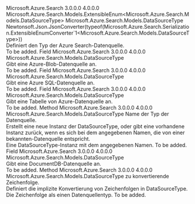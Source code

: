 <Type Name="DataSourceType" FullName="Microsoft.Azure.Search.Models.DataSourceType">
  <TypeSignature Language="C#" Value="public sealed class DataSourceType : Microsoft.Azure.Search.Models.ExtensibleEnum&lt;Microsoft.Azure.Search.Models.DataSourceType&gt;" />
  <TypeSignature Language="ILAsm" Value=".class public auto ansi sealed beforefieldinit DataSourceType extends Microsoft.Azure.Search.Models.ExtensibleEnum`1&lt;class Microsoft.Azure.Search.Models.DataSourceType&gt;" />
  <TypeSignature Language="DocId" Value="T:Microsoft.Azure.Search.Models.DataSourceType" />
  <TypeSignature Language="VB.NET" Value="Public NotInheritable Class DataSourceType&#xA;Inherits ExtensibleEnum(Of DataSourceType)" />
  <TypeSignature Language="F#" Value="type DataSourceType = class&#xA;    inherit ExtensibleEnum&lt;DataSourceType&gt;" />
  <AssemblyInfo>
    <AssemblyName>Microsoft.Azure.Search</AssemblyName>
    <AssemblyVersion>3.0.0.0</AssemblyVersion>
    <AssemblyVersion>4.0.0.0</AssemblyVersion>
  </AssemblyInfo>
  <Base>
    <BaseTypeName>Microsoft.Azure.Search.Models.ExtensibleEnum&lt;Microsoft.Azure.Search.Models.DataSourceType&gt;</BaseTypeName>
    <BaseTypeArguments>
      <BaseTypeArgument TypeParamName="T">Microsoft.Azure.Search.Models.DataSourceType</BaseTypeArgument>
    </BaseTypeArguments>
  </Base>
  <Interfaces />
  <Attributes>
    <Attribute>
      <AttributeName>Newtonsoft.Json.JsonConverter(typeof(Microsoft.Azure.Search.Serialization.ExtensibleEnumConverter`1&lt;Microsoft.Azure.Search.Models.DataSourceType&gt;))</AttributeName>
    </Attribute>
  </Attributes>
  <Docs>
    <summary>
            Definiert den Typ der Azure Search-Datenquelle.
            </summary>
    <remarks>To be added.</remarks>
  </Docs>
  <Members>
    <Member MemberName="AzureBlob">
      <MemberSignature Language="C#" Value="public static readonly Microsoft.Azure.Search.Models.DataSourceType AzureBlob;" />
      <MemberSignature Language="ILAsm" Value=".field public static initonly class Microsoft.Azure.Search.Models.DataSourceType AzureBlob" />
      <MemberSignature Language="DocId" Value="F:Microsoft.Azure.Search.Models.DataSourceType.AzureBlob" />
      <MemberSignature Language="VB.NET" Value="Public Shared ReadOnly AzureBlob As DataSourceType " />
      <MemberSignature Language="F#" Value=" staticval mutable AzureBlob : Microsoft.Azure.Search.Models.DataSourceType" Usage="Microsoft.Azure.Search.Models.DataSourceType.AzureBlob" />
      <MemberType>Field</MemberType>
      <AssemblyInfo>
        <AssemblyName>Microsoft.Azure.Search</AssemblyName>
        <AssemblyVersion>3.0.0.0</AssemblyVersion>
        <AssemblyVersion>4.0.0.0</AssemblyVersion>
      </AssemblyInfo>
      <ReturnValue>
        <ReturnType>Microsoft.Azure.Search.Models.DataSourceType</ReturnType>
      </ReturnValue>
      <Docs>
        <summary>
            Gibt eine Azure-Blob-Datenquelle an.
            </summary>
        <remarks>To be added.</remarks>
      </Docs>
    </Member>
    <Member MemberName="AzureSql">
      <MemberSignature Language="C#" Value="public static readonly Microsoft.Azure.Search.Models.DataSourceType AzureSql;" />
      <MemberSignature Language="ILAsm" Value=".field public static initonly class Microsoft.Azure.Search.Models.DataSourceType AzureSql" />
      <MemberSignature Language="DocId" Value="F:Microsoft.Azure.Search.Models.DataSourceType.AzureSql" />
      <MemberSignature Language="VB.NET" Value="Public Shared ReadOnly AzureSql As DataSourceType " />
      <MemberSignature Language="F#" Value=" staticval mutable AzureSql : Microsoft.Azure.Search.Models.DataSourceType" Usage="Microsoft.Azure.Search.Models.DataSourceType.AzureSql" />
      <MemberType>Field</MemberType>
      <AssemblyInfo>
        <AssemblyName>Microsoft.Azure.Search</AssemblyName>
        <AssemblyVersion>3.0.0.0</AssemblyVersion>
        <AssemblyVersion>4.0.0.0</AssemblyVersion>
      </AssemblyInfo>
      <ReturnValue>
        <ReturnType>Microsoft.Azure.Search.Models.DataSourceType</ReturnType>
      </ReturnValue>
      <Docs>
        <summary>
            Gibt eine Azure SQL-Datenquelle an.
            </summary>
        <remarks>To be added.</remarks>
      </Docs>
    </Member>
    <Member MemberName="AzureTable">
      <MemberSignature Language="C#" Value="public static readonly Microsoft.Azure.Search.Models.DataSourceType AzureTable;" />
      <MemberSignature Language="ILAsm" Value=".field public static initonly class Microsoft.Azure.Search.Models.DataSourceType AzureTable" />
      <MemberSignature Language="DocId" Value="F:Microsoft.Azure.Search.Models.DataSourceType.AzureTable" />
      <MemberSignature Language="VB.NET" Value="Public Shared ReadOnly AzureTable As DataSourceType " />
      <MemberSignature Language="F#" Value=" staticval mutable AzureTable : Microsoft.Azure.Search.Models.DataSourceType" Usage="Microsoft.Azure.Search.Models.DataSourceType.AzureTable" />
      <MemberType>Field</MemberType>
      <AssemblyInfo>
        <AssemblyName>Microsoft.Azure.Search</AssemblyName>
        <AssemblyVersion>3.0.0.0</AssemblyVersion>
        <AssemblyVersion>4.0.0.0</AssemblyVersion>
      </AssemblyInfo>
      <ReturnValue>
        <ReturnType>Microsoft.Azure.Search.Models.DataSourceType</ReturnType>
      </ReturnValue>
      <Docs>
        <summary>
            Gibt eine Tabelle von Azure-Datenquelle an.
            </summary>
        <remarks>To be added.</remarks>
      </Docs>
    </Member>
    <Member MemberName="Create">
      <MemberSignature Language="C#" Value="public static Microsoft.Azure.Search.Models.DataSourceType Create (string name);" />
      <MemberSignature Language="ILAsm" Value=".method public static hidebysig class Microsoft.Azure.Search.Models.DataSourceType Create(string name) cil managed" />
      <MemberSignature Language="DocId" Value="M:Microsoft.Azure.Search.Models.DataSourceType.Create(System.String)" />
      <MemberSignature Language="VB.NET" Value="Public Shared Function Create (name As String) As DataSourceType" />
      <MemberSignature Language="F#" Value="static member Create : string -&gt; Microsoft.Azure.Search.Models.DataSourceType" Usage="Microsoft.Azure.Search.Models.DataSourceType.Create name" />
      <MemberType>Method</MemberType>
      <AssemblyInfo>
        <AssemblyName>Microsoft.Azure.Search</AssemblyName>
        <AssemblyVersion>3.0.0.0</AssemblyVersion>
        <AssemblyVersion>4.0.0.0</AssemblyVersion>
      </AssemblyInfo>
      <ReturnValue>
        <ReturnType>Microsoft.Azure.Search.Models.DataSourceType</ReturnType>
      </ReturnValue>
      <Parameters>
        <Parameter Name="name" Type="System.String" />
      </Parameters>
      <Docs>
        <param name="name">Name der Typ der Datenquelle.</param>
        <summary>
            Erstellt eine neue Instanz der DataSourceType, oder gibt eine vorhandene Instanz zurück, wenn es sich bei dem angegebenen Namen, die von einer bekannten-Datenquelle entspricht.
            </summary>
        <returns>Eine DataSourceType-Instanz mit dem angegebenen Namen.</returns>
        <remarks>To be added.</remarks>
      </Docs>
    </Member>
    <Member MemberName="DocumentDb">
      <MemberSignature Language="C#" Value="public static readonly Microsoft.Azure.Search.Models.DataSourceType DocumentDb;" />
      <MemberSignature Language="ILAsm" Value=".field public static initonly class Microsoft.Azure.Search.Models.DataSourceType DocumentDb" />
      <MemberSignature Language="DocId" Value="F:Microsoft.Azure.Search.Models.DataSourceType.DocumentDb" />
      <MemberSignature Language="VB.NET" Value="Public Shared ReadOnly DocumentDb As DataSourceType " />
      <MemberSignature Language="F#" Value=" staticval mutable DocumentDb : Microsoft.Azure.Search.Models.DataSourceType" Usage="Microsoft.Azure.Search.Models.DataSourceType.DocumentDb" />
      <MemberType>Field</MemberType>
      <AssemblyInfo>
        <AssemblyName>Microsoft.Azure.Search</AssemblyName>
        <AssemblyVersion>3.0.0.0</AssemblyVersion>
        <AssemblyVersion>4.0.0.0</AssemblyVersion>
      </AssemblyInfo>
      <ReturnValue>
        <ReturnType>Microsoft.Azure.Search.Models.DataSourceType</ReturnType>
      </ReturnValue>
      <Docs>
        <summary>
            Gibt eine DocumentDB-Datenquelle an.
            </summary>
        <remarks>To be added.</remarks>
      </Docs>
    </Member>
    <Member MemberName="op_Implicit">
      <MemberSignature Language="C#" Value="public static implicit operator Microsoft.Azure.Search.Models.DataSourceType (string name);" />
      <MemberSignature Language="ILAsm" Value=".method public static hidebysig specialname class Microsoft.Azure.Search.Models.DataSourceType op_Implicit(string name) cil managed" />
      <MemberSignature Language="DocId" Value="M:Microsoft.Azure.Search.Models.DataSourceType.op_Implicit(System.String)~Microsoft.Azure.Search.Models.DataSourceType" />
      <MemberSignature Language="VB.NET" Value="Public Shared Widening Operator CType (name As String) As DataSourceType" />
      <MemberSignature Language="F#" Value="static member op_Implicit : string -&gt; Microsoft.Azure.Search.Models.DataSourceType" Usage="Microsoft.Azure.Search.Models.DataSourceType.op_Implicit name" />
      <MemberType>Method</MemberType>
      <AssemblyInfo>
        <AssemblyName>Microsoft.Azure.Search</AssemblyName>
        <AssemblyVersion>3.0.0.0</AssemblyVersion>
        <AssemblyVersion>4.0.0.0</AssemblyVersion>
      </AssemblyInfo>
      <ReturnValue>
        <ReturnType>Microsoft.Azure.Search.Models.DataSourceType</ReturnType>
      </ReturnValue>
      <Parameters>
        <Parameter Name="name" Type="System.String" />
      </Parameters>
      <Docs>
        <param name="name">zu konvertierende Zeichenfolge.</param>
        <summary>
            Definiert die implizite Konvertierung von Zeichenfolgen in DataSourceType.
            </summary>
        <returns>Die Zeichenfolge als einen Datenquellentyp.</returns>
        <remarks>To be added.</remarks>
      </Docs>
    </Member>
  </Members>
</Type>